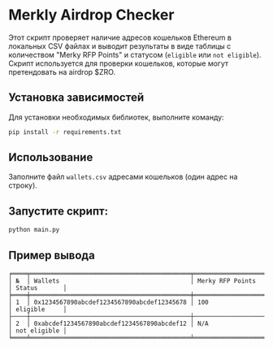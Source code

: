 # Merkly Airdrop Checker

Этот скрипт проверяет наличие адресов кошельков Ethereum в локальных CSV файлах и выводит результаты в виде таблицы c количеством "Merky RFP Points" и статусом (`eligible` или `not eligible`). 
Скрипт используется для проверки кошельков, которые могут претендовать на airdrop $ZRO.

## Установка зависимостей

Для установки необходимых библиотек, выполните команду:

```bash
pip install -r requirements.txt
```

## Использование
Заполните файл `wallets.csv` адресами кошельков (один адрес на строку).

## Запустите скрипт:

```bash
python main.py
```

## Пример вывода
```
╒════╤════════════════════════════════════════════╤════════════════════╤══════════════╕
│ №  │ Wallets                                    │ Merky RFP Points   │ Status       │
╞════╪════════════════════════════════════════════╪════════════════════╪══════════════╡
│ 1  │ 0x1234567890abcdef1234567890abcdef12345678 │ 100                │ eligible     │
├────┼────────────────────────────────────────────┼────────────────────┼──────────────┤
│ 2  │ 0xabcdef1234567890abcdef1234567890abcdef12 │ N/A                │ not eligible │
╘════╧════════════════════════════════════════════╧════════════════════╧══════════════╛
